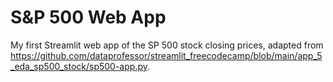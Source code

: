 # S&P 500 Web App
My first Streamlit web app of the SP 500 stock closing prices, adapted from https://github.com/dataprofessor/streamlit_freecodecamp/blob/main/app_5_eda_sp500_stock/sp500-app.py.
